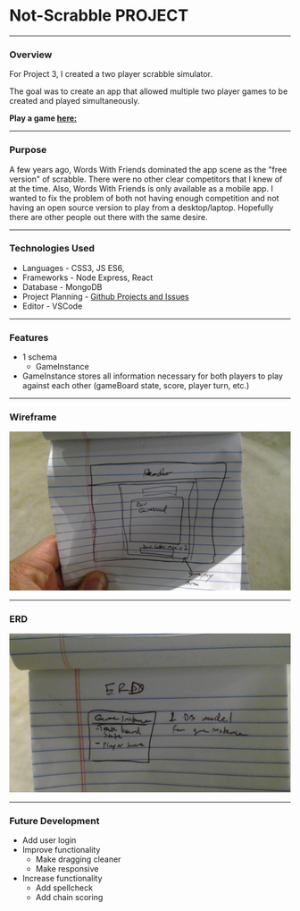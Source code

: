 # Not-Scrabble PROJECT
-----------------------------

### Overview

For Project 3, I created a two player scrabble simulator.

The goal was to create an app that allowed multiple two player games to be created and played simultaneously. 

**Play a game [here:](https://not-scrabble.herokuapp.com/)**

-----------------------------

### Purpose

A few years ago, Words With Friends dominated the app scene as the "free version" of scrabble. There were no other clear competitors that I knew of at the time. Also, Words With Friends is only available as a mobile app. I wanted to fix the problem of both not having enough competition and not having an open source version to play from a desktop/laptop. Hopefully there are other people out there with the same desire.

-----------------------------

### Technologies Used

* Languages - CSS3, JS ES6,
* Frameworks - Node Express, React
* Database - MongoDB
* Project Planning - [Github Projects and Issues](https://git.generalassemb.ly/hwilliams13/project-3/projects/1)
* Editor - VSCode

-----------------------------

### Features

* 1 schema
    * GameInstance
* GameInstance stores all information necessary for both players to play against each other (gameBoard state, score, player turn, etc.)

-----------------------------

### Wireframe

![Wireframe](/images/Wireframe.jpg)

-----------------------------

### ERD

![ERD](/images/ERD.jpg)

-----------------------------

### Future Development

* Add user login
* Improve functionality
    * Make dragging cleaner
    * Make responsive
* Increase functionality
    * Add spellcheck
    * Add chain scoring